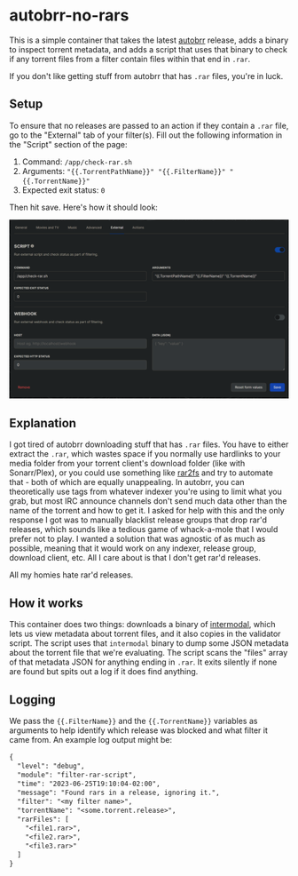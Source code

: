 # autobrr-no-rars
This is a simple container that takes the latest [autobrr](https://github.com/autobrr/autobrr) release, adds a binary to inspect torrent metadata, and adds a script that uses that binary to check if any torrent files from a filter contain files within that end in `.rar`.

If you don't like getting stuff from autobrr that has `.rar` files, you're in luck.

## Setup
To ensure that no releases are passed to an action if they contain a `.rar` file, go to the "External" tab of your filter(s). Fill out the following information in the "Script" section of the page:

1. Command: `/app/check-rar.sh`
2. Arguments: `"{{.TorrentPathName}}" "{{.FilterName}}" "{{.TorrentName}}"`
3. Expected exit status: `0`

Then hit save. Here's how it should look:

![Example of filter page](image.png)

## Explanation

I got tired of autobrr downloading stuff that has `.rar` files. You have to either extract the `.rar`, which wastes space if you normally use hardlinks to your media folder from your torrent client's download folder (like with Sonarr/Plex), or you could use something like [rar2fs](https://github.com/hasse69/rar2fs) and try to automate that - both of which are equally unappealing. In autobrr, you can theoretically use tags from whatever indexer you're using to limit what you grab, but most IRC announce channels don't send much data other than the name of the torrent and how to get it. I asked for help with this and the only response I got was to manually blacklist release groups that drop rar'd releases, which sounds like a tedious game of whack-a-mole that I would prefer not to play. I wanted a solution that was agnostic of as much as possible, meaning that it would work on any indexer, release group, download client, etc. All I care about is that I don't get rar'd releases.

All my homies hate rar'd releases.

## How it works
This container does two things: downloads a binary of [intermodal](https://github.com/casey/intermodal), which lets us view metadata about torrent files, and it also copies in the validator script. The script uses that `intermodal` binary to dump some JSON metadata about the torrent file that we're evaluating. The script scans the "files" array of that metadata JSON for anything ending in `.rar`. It exits silently if none are found but spits out a log if it does find anything.

## Logging
We pass the `{{.FilterName}}` and the `{{.TorrentName}}` variables as arguments to help identify which release was blocked and what filter it came from. An example log output might be:
```
{
  "level": "debug",
  "module": "filter-rar-script",
  "time": "2023-06-25T19:10:04-02:00",
  "message": "Found rars in a release, ignoring it.",
  "filter": "<my filter name>",
  "torrentName": "<some.torrent.release>",
  "rarFiles": [
    "<file1.rar>",
    "<file2.rar>",
    "<file3.rar>"
  ]
}
```
